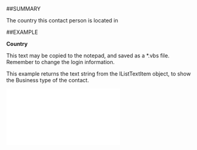 

##SUMMARY

The country this contact person is located in


##EXAMPLE

**Country**


This text may be copied to the notepad, and saved as a *.vbs file. Remember to change the login information.
 
This example returns the text string from the IListTextItem object, to show the Business type of the contact.


![](../../Examples/vbs/SOPerson.Country.vbs.txt)






